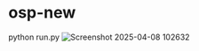 # osp-new

python run.py
![Screenshot 2025-04-08 102632](https://github.com/user-attachments/assets/da94c362-0fe4-4f3b-bf96-8ec7c0434aa8)
